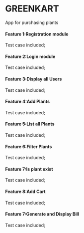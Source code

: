 # GREENKART
App for purchasing plants
#### Feature 1:Registration module
  Test case included;
#### Feature 2:Login module
  Test case included;
#### Feature 3:Display all Users
  Test case included;
#### Feature 4:Add Plants
  Test case included;
#### Feature 5:List all Plants
  Test case included;
#### Feature 6:Filter Plants
  Test case included;
#### Feature 7:Is plant exist 
  Test case included;
#### Feature 8:Add Cart
  Test case included;
#### Feature 7:Generate and Display Bill
  Test case included;
